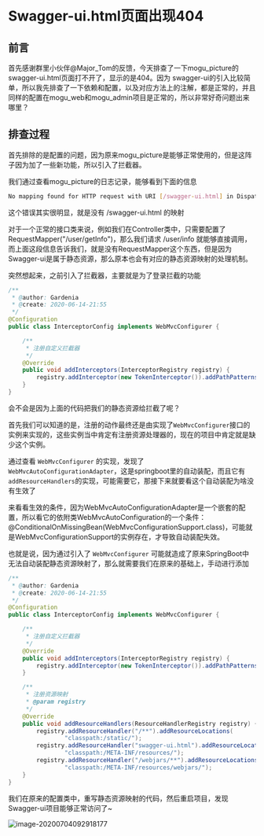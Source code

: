 # Swagger-ui.html页面出现404

## 前言

首先感谢群里小伙伴@Major_Tom的反馈，今天排查了一下mogu_picture的 swagger-ui.html页面打不开了，显示的是404。因为 swagger-ui的引入比较简单，所以我先排查了一下依赖和配置，以及对应方法上的注解，都是正常的，并且同样的配置在mogu_web和mogu_admin项目是正常的，所以非常好奇问题出来哪里？

## 排查过程

首先排除的是配置的问题，因为原来mogu_picture是能够正常使用的，但是这阵子因为加了一些新功能，所以引入了拦截器。

我们通过查看mogu_picture的日志记录，能够看到下面的信息

```bash
No mapping found for HTTP request with URI [/swagger-ui.html] in DispatcherServlet with name 'dispatcherServlet'
```

这个错误其实很明显，就是没有 /swagger-ui.html 的映射

对于一个正常的接口类来说，例如我们在Controller类中，只需要配置了RequestMapper("/user/getInfo")，那么我们请求  /user/info 就能够直接调用，而上面这段信息告诉我们，就是没有RequestMapper这个东西，但是因为Swagger-ui是属于静态资源，那么原本也会有对应的静态资源映射的处理机制。

突然想起来，之前引入了拦截器，主要就是为了登录拦截的功能

```java
/**
 * @author: Gardenia
 * @create: 2020-06-14-21:55
 */
@Configuration
public class InterceptorConfig implements WebMvcConfigurer {

    /**
     * 注册自定义拦截器
     */
    @Override
    public void addInterceptors(InterceptorRegistry registry) {
        registry.addInterceptor(new TokenInterceptor()).addPathPatterns("/**");
    }
}

```

会不会是因为上面的代码把我们的静态资源给拦截了呢？

首先我们可以知道的是，注册的动作最终还是由实现了`WebMvcConfigurer`接口的实例来实现的，这些实例当中肯定有注册资源处理器的，现在的项目中肯定就是缺少这个实例。

通过查看 `WebMvcConfigurer` 的实现，发现了`WebMvcAutoConfigurationAdapter`，这是springboot里的自动装配，而且它有`addResourceHandlers`的实现，可能需要它，那接下来就要看这个自动装配为啥没有生效了

来看看生效的条件，因为WebMvcAutoConfigurationAdapter是一个嵌套的配置，所以看它的依附类WebMvcAutoConfiguration的一个条件：@ConditionalOnMissingBean(WebMvcConfigurationSupport.class)，可能就是WebMvcConfigurationSupport的实例存在，才导致自动装配失效。

也就是说，因为通过引入了 `WebMvcConfigurer` 可能就造成了原来SpringBoot中无法自动装配静态资源映射了，那么就需要我们在原来的基础上，手动进行添加

```java
/**
 * @author: Gardenia
 * @create: 2020-06-14-21:55
 */
@Configuration
public class InterceptorConfig implements WebMvcConfigurer {

    /**
     * 注册自定义拦截器
     */
    @Override
    public void addInterceptors(InterceptorRegistry registry) {
        registry.addInterceptor(new TokenInterceptor()).addPathPatterns("/**");
    }

    /**
     * 注册资源映射
     * @param registry
     */
    @Override
    public void addResourceHandlers(ResourceHandlerRegistry registry) {
        registry.addResourceHandler("/**").addResourceLocations(
                "classpath:/static/");
        registry.addResourceHandler("swagger-ui.html").addResourceLocations(
                "classpath:/META-INF/resources/");
        registry.addResourceHandler("/webjars/**").addResourceLocations(
                "classpath:/META-INF/resources/webjars/");
    }
}
```

我们在原来的配置类中，重写静态资源映射的代码，然后重启项目，发现Swagger-ui项目能够正常访问了~

![image-20200704092918177](images/image-20200704092918177.png)